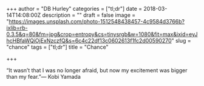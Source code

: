 +++
author = "DB Hurley"
categories = ["tl;dr"]
date = 2018-03-14T14:08:00Z
description = ""
draft = false
image = "https://images.unsplash.com/photo-1512548438457-4c9584d3766b?ixlib=rb-0.3.5&q=80&fm=jpg&crop=entropy&cs=tinysrgb&w=1080&fit=max&ixid=eyJhcHBfaWQiOjExNzczfQ&s=6c4c22df13c0602613f1fc2d00590270"
slug = "chance"
tags = ["tl;dr"]
title = "Chance"

+++


“It wasn’t that I was no longer afraid, but now my excitement was bigger than my fear.”— Kobi Yamada

